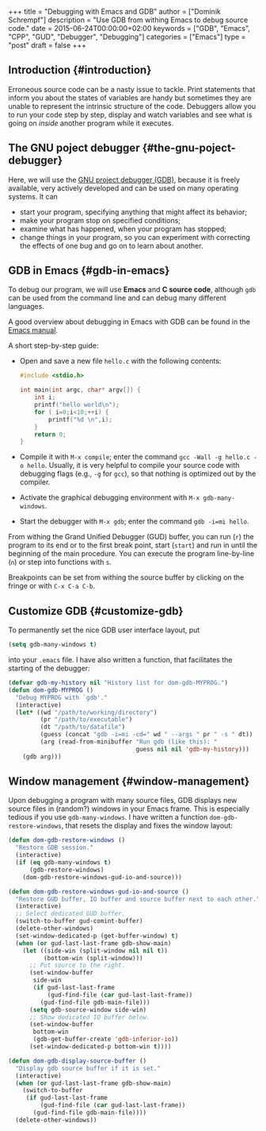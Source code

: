 +++
title = "Debugging with Emacs and GDB"
author = ["Dominik Schrempf"]
description = "Use GDB from withing Emacs to debug source code."
date = 2015-06-24T00:00:00+02:00
keywords = ["GDB", "Emacs", "CPP", "GUD", "Debugger", "Debugging"]
categories = ["Emacs"]
type = "post"
draft = false
+++

## Introduction {#introduction}

Erroneous source code can be a nasty issue to tackle.  Print
statements that inform you about the states of variables are handy but
sometimes they are unable to represent the intrinsic structure of the
code.  Debuggers allow you to run your code step by step, display and
watch variables and see what is going on _inside_ another program
while it executes.


## The GNU poject debugger {#the-gnu-poject-debugger}

Here, we will use the [GNU project debugger (GDB)](http://www.gnu.org/software/gdb/), because it is freely
available, very actively developed and can be used on many operating
systems.  It can

-   start your program, specifying anything that might affect its behavior;
-   make your program stop on specified conditions;
-   examine what has happened, when your program has stopped;
-   change things in your program, so you can experiment with correcting
    the effects of one bug and go on to learn about another.


## GDB in Emacs {#gdb-in-emacs}

To debug our program, we will use **Emacs** and **C source code**,
although `gdb` can be used from the command line and can debug many
different languages.

A good overview about debugging in Emacs with GDB can be found in the
[Emacs manual](http://www.gnu.org/software/emacs/manual/html%5Fnode/emacs/GDB-Graphical-Interface.html#GDB-Graphical-Interface).

A short step-by-step guide:

-   Open and save a new file `hello.c` with the following contents:

    ```c
    #include <stdio.h>

    int main(int argc, char* argv[]) {
        int i;
        printf("hello world\n");
        for ( i=0;i<10;++i) {
            printf("%d \n",i);
        }
        return 0;
    }
    ```

-   Compile it with `M-x compile`; enter the command `gcc -Wall -g
      hello.c -o hello`.  Usually, it is very helpful to compile your
    source code with debugging flags (e.g., `-g` for `gcc`), so that
    nothing is optimized out by the compiler.
-   Activate the graphical debugging environment with `M-x
      gdb-many-windows`.
-   Start the debugger with `M-x gdb`; enter the command `gdb -i=mi
      hello`.

From withing the Grand Unified Debugger (GUD) buffer, you can run
(`r`) the program to its end or to the first break point, start
(`start`) and run in until the beginning of the main procedure.  You
can execute the program line-by-line (`n`) or step into functions with
`s`.

Breakpoints can be set from withing the source buffer by clicking on
the fringe or with `C-x C-a C-b`.


## Customize GDB {#customize-gdb}

To permanently set the nice GDB user interface layout, put

```lisp
(setq gdb-many-windows t)
```

into your `.emacs` file.  I have also written a function, that
facilitates the starting of the debugger:

```lisp
(defvar gdb-my-history nil "History list for dom-gdb-MYPROG.")
(defun dom-gdb-MYPROG ()
  "Debug MYPROG with `gdb'."
  (interactive)
  (let* ((wd "/path/to/working/directory")
         (pr "/path/to/executable")
         (dt "/path/to/datafile")
         (guess (concat "gdb -i=mi -cd=" wd " --args " pr " -s " dt))
         (arg (read-from-minibuffer "Run gdb (like this): "
                                    guess nil nil 'gdb-my-history)))
    (gdb arg)))
```


## Window management {#window-management}

Upon debugging a program with many source files, GDB displays new
source files in (random?) windows in your Emacs frame.  This is
especially tedious if you use `gdb-many-windows`.  I have written a
function `dom-gdb-restore-windows`, that resets the display and fixes
the window layout:

```lisp
(defun dom-gdb-restore-windows ()
  "Restore GDB session."
  (interactive)
  (if (eq gdb-many-windows t)
      (gdb-restore-windows)
    (dom-gdb-restore-windows-gud-io-and-source)))

(defun dom-gdb-restore-windows-gud-io-and-source ()
  "Restore GUD buffer, IO buffer and source buffer next to each other."
  (interactive)
  ;; Select dedicated GUD buffer.
  (switch-to-buffer gud-comint-buffer)
  (delete-other-windows)
  (set-window-dedicated-p (get-buffer-window) t)
  (when (or gud-last-last-frame gdb-show-main)
    (let ((side-win (split-window nil nil t))
          (bottom-win (split-window)))
      ;; Put source to the right.
      (set-window-buffer
       side-win
       (if gud-last-last-frame
           (gud-find-file (car gud-last-last-frame))
         (gud-find-file gdb-main-file)))
      (setq gdb-source-window side-win)
      ;; Show dedicated IO buffer below.
      (set-window-buffer
       bottom-win
       (gdb-get-buffer-create 'gdb-inferior-io))
      (set-window-dedicated-p bottom-win t))))

(defun dom-gdb-display-source-buffer ()
  "Display gdb source buffer if it is set."
  (interactive)
  (when (or gud-last-last-frame gdb-show-main)
    (switch-to-buffer
     (if gud-last-last-frame
         (gud-find-file (car gud-last-last-frame))
       (gud-find-file gdb-main-file))))
  (delete-other-windows))
```
